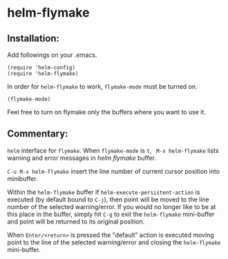 helm-flymake
============

## Installation:
Add followings on your .emacs.

```elisp
(require 'helm-config)
(require 'helm-flymake)
```

In order for `helm-flymake` to work, `flymake-mode` must be turned on.

```elisp
(flymake-mode)
```

Feel free to turn on flymake only the buffers where you want to use it.

## Commentary:

`helm` interface for `flymake`.
When `flymake-mode` is `t`, ` M-x helm-flymake` lists warning and error
messages in *helm flymake* buffer.

`C-u M-x helm-flymake` insert the line number of current cursor position
into minibuffer.

Within the `helm-flymake` buffer if `helm-execute-persistent-action`
is executed (by default bound to `C-j`), then point will be moved to the
line number of the selected warning/error. If you would no longer
like to be at this place in the buffer, simply hit `C-g` to exit the
`helm-flymake` mini-buffer and point will be returned to its original
position.

When `Enter/<return>` is pressed the "default" action is executed
moving point to the line of the selected warning/error and closing
the `helm-flymake` mini-buffer.
 